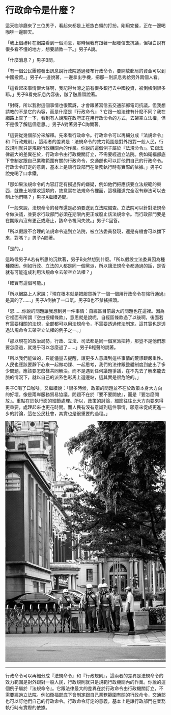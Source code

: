 # 行政命令是什麼？

這天咖啡廳來了三位男子，看起來都是上班族白領的打扮。剛用完餐，正在一邊喝咖啡一邊聊天。

「我上個禮拜在網路看到一個消息，那時候我有跟著一起發信去抗議，但坦白說有很多看不懂的地方，想要請教一下。」男子A說。

「什麼消息？」男子B問。

「有一個公民團體發出訊息說行政院透過發布行政命令，要開放郵局的資金可以到中國投資。」男子A一邊說著，一邊拿出手機，把那一則訊息秀給另外兩個人看。

「這看起來事情很大條啊，我記得台灣之前有很多銀行去中國投資，被倒帳倒很多耶。」男子B看完訊息內容後，皺了皺眉頭說著。

「對呀，所以我對這個事情也很驚訝，才會跟著寫信去交通部郵電司抗議。但我想請教的不是它的內容，而是什麼是『行政命令』？它跟一般法律有什麼不同？我在網路上查了一下，看到有人說現在政府正在用行政命令的方式，去架空立法權，但不是很了解這個意思。」男子A對著男子C詢問著。

「這要從幾個部分來解釋。先來看行政命令。行政命令可以再細分成『法規命令』和『行政規則』，這兩者的差異是：法規命令的效力範圍是對外跟對一般人民，行政規則就只是規範行政機關內的作業。你說的這個例子屬於『法規命令』。它跟法律最大的差異在於，行政命令由行政機關訂立，不需要經過立法院。例如衛福部底下會制定跟自己業務範圍有關的行政命令，交通部也可以訂他們自己的行政命令。行政命令訂定的意義，基本上是讓行政部門在業務執行時有實際的依據。」男子C說完喝了口拿鐵。

「那如果法規命令的內容訂定有撈過界的嫌疑，例如他們把應該要立法規範的東西，就像土地徵收這類的，故意寫在法規命令裡面，這樣難道完全沒有辦法可以去制止他們嗎？」男子A繼續追問。

「一般來說，法規命令的發布還是必須要送到立法院備查。立法院可以針對法規命令做決議，並要求行政部門必須在期限內更正或廢止該法規命令。而行政部門要是在期限內沒有更正或廢止，該命令視同失效。」男子C回答。

「所以假設不合理的法規命令送到立法院，被立法委員發現，還是有機會可以擋下來，對嗎？」男子A問著。

「是的。」

這時候男子A若有所思的沉默著，男子B突然想到什麼。「所以假設立法委員因為種種原因，例如行政、立法的人都是同一個黨派，所以讓法規命令都通過的話，是否就有可能造成利用法規命令去架空立法權？」

「確實有這個可能。」

「所以網路上人家說：『現在根本就是把服貿拆了一個一個用行政命令在強行通過』是真的了……」男子A倒抽了一口氣。男子B也不禁搖搖頭。

「恩……你說的問題讓我想到另一件事情：自經區目前最大的問題也在這裡。因為它裡面有所謂『空白授權條款』，意思就是說呢，自經區條款過了以後啊，後面若有需要相關的法規，全部都可以用法規命令，不需要透過修法制定。這其實也是透過法規命令去架空立法權的例子之一。」

「那以現在的政治局勢，行政、立法、司法都是同一個黨派把持，那豈不是他們想要怎麼過，就幾乎可以怎麼過了……」男子B輕聲的說著。

「所以我們能做的，只能儘量去提醒，讓更多人意識到這些事情的荒謬跟嚴重性。人民也應該要靜下心來一起做功課、一起思考，我們的法律跟整體制度到底出了多少問題，應該要怎麼樣共同解決。而不是遇到任何議題爭議，在不先去了解來龍去脈的情況下，就以自己的派系色彩馬上選邊站，這其實是很危險的。」

男子C喝了口咖啡，又繼續說：「很多時候，政策的問題並不在於政策本身大方向的好壞。像是兩岸服務貿易協議。問題不在於『要不要開放』，而是『要怎麼開放』。重點在於執行面的細節處理。所以，政策的討論，細節往往比大方向要來得更重要，處理起來也更花時間。而人民有沒有意識到這件事情，願意來促成更進一步的討論，這在公民社會，其實也是很重要的過程。」

![行政命令是什麼？](8-0.jpg "行政命令是什麼？")

-----

行政命令可以再細分成『法規命令』和『行政規則』，這兩者的差異是法規命令的效力範圍是對外跟對一般人民，行政規則就只是規範行政機關內的作業。你說的這個例子屬於『法規命令』。它跟法律最大的差異在於行政命令由行政機關訂立，不需要經過立法院。例如衛福部底下會制定跟自己業務範圍有關的行政命令，交通部也可以訂他們自己的行政命令。行政命令訂定的意義，基本上是讓行政部門在業務執行時有實際的依據。
